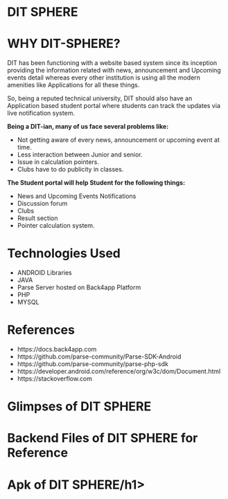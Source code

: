 # DIT SPHERE

<h1>WHY DIT-SPHERE?</h1>
<p>DIT has been functioning with a website based system since its inception
providing the information related with news, announcement and Upcoming
events detail whereas every other institution is using all the modern amenities like
Applications for all these things.</p>
<p>So, being a reputed technical university, DIT should also have an Application
based student portal where students can track the updates via live notification
system.</p>

<p>
<b>Being a DIT-ian, many of us face several problems like:</b>
  <ul>
  <li>Not getting aware of every news, announcement or upcoming event at time.</li>
  <li>Less interaction between Junior and senior.</li>
  <li>Issue in calculation pointers.</li>
  <li>Clubs have to do publicity in classes.</li>
</ul>
</p>

<p>
<b>The Student portal will help Student for the following things:</b>
<ul>
  <li>News and Upcoming Events Notifications</li>
  <li>Discussion forum</li>
  <li>Clubs </li>
  <li>Result section</li>
  <li>Pointer calculation system.</li>
</ul>
</p>

<h1>Technologies Used</h1>
<ul>
<li>ANDROID Libraries</li>
<li>JAVA</li>
<li>Parse Server hosted on Back4app Platform</li>
<li>PHP</li>
<li>MYSQL</li>
</ul>


<h1>References</h1>
  <ul>
  <li>https://docs.back4app.com</li>
  <li>https://github.com/parse-community/Parse-SDK-Android</li>
  <li>https://github.com/parse-community/parse-php-sdk</li>
  <li>https://developer.android.com/reference/org/w3c/dom/Document.html</li>
  <li>https://stackoverflow.com</li>
</ul>


<h1>Glimpses of DIT SPHERE</h1>

<h1>Backend Files of DIT SPHERE for Reference</h1>

<h1>Apk of DIT SPHERE/h1>
